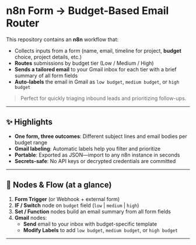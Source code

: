 # n8n Form → Budget-Based Email Router

This repository contains an **n8n** workflow that:
- Collects inputs from a form (name, email, timeline for project, **budget** choice, project details, etc.)
- **Routes** submissions by budget tier (Low / Medium / High)
- **Sends a tailored email** to your Gmail inbox for each tier with a brief summary of all form fields
- **Auto-labels** the email in Gmail as `low budget`, `medium budget`, or `high budget`

> Perfect for quickly triaging inbound leads and prioritizing follow-ups.

---

## ✨ Highlights

- **One form, three outcomes**: Different subject lines and email bodies per budget range  
- **Gmail labeling**: Automatic labels help you filter and prioritize  
- **Portable**: Exported as JSON—import to any n8n instance in seconds  
- **Secrets-safe**: No API keys or decrypted credentials are committed

---

## 🧩 Nodes & Flow (at a glance)

1. **Form Trigger** (or Webhook + external form)  
2. **IF / Switch** node on `budget` field (`low` | `medium` | `high`)  
3. **Set / Function** nodes build an email summary from all form fields  
4. **Gmail** nodes:
   - **Send** email to your inbox with budget-specific template
   - **Modify Labels** to add `low budget`, `medium budget`, or `high budget`

---

